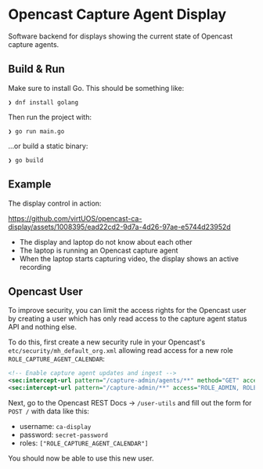 # Opencast Capture Agent Display

Software backend for displays showing the current state of Opencast capture agents.

## Build & Run

Make sure to install Go. This should be something like:

```
❯ dnf install golang
```

Then run the project with:

```
❯ go run main.go
```

…or build a static binary:

```
❯ go build
```

## Example

The display control in action:

https://github.com/virtUOS/opencast-ca-display/assets/1008395/ead22cd2-9d7a-4d26-97ae-e5744d23952d

- The display and laptop do not know about each other
- The laptop is running an Opencast capture agent
- When the laptop starts capturing video, the display shows an active recording

## Opencast User

To improve security, you can limit the access rights for the Opencast user by
creating a user which has only read access to the capture agent status API and
nothing else.

To do this, first create a new security rule in your Opencast's
`etc/security/mh_default_org.xml` allowing read access for a new role
`ROLE_CAPTURE_AGENT_CALENDAR`:

```xml
<!-- Enable capture agent updates and ingest -->
<sec:intercept-url pattern="/capture-admin/agents/**" method="GET" access="ROLE_ADMIN, ROLE_CAPTURE_AGENT, ROLE_CAPTURE_AGENT_CALENDAR" />
<sec:intercept-url pattern="/capture-admin/**" access="ROLE_ADMIN, ROLE_CAPTURE_AGENT" />
```

Next, go to the Opencast  REST Docs → `/user-utils` and fill out the form for
`POST /` with data like this:

- username: `ca-display`
- password: `secret-password`
- roles: `["ROLE_CAPTURE_AGENT_CALENDAR"]`

You should now be able to use this new user.
